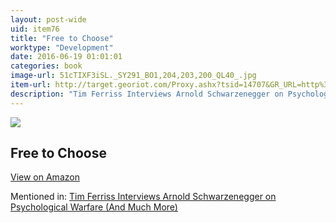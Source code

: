 ```yaml
---
layout: post-wide
uid: item76
title: "Free to Choose"
worktype: "Development"
date: 2016-06-19 01:01:01
categories: book
image-url: 51cTIXF3iSL._SY291_BO1,204,203,200_QL40_.jpg
item-url: http://target.georiot.com/Proxy.ashx?tsid=14707&GR_URL=http%3A%2F%2Fwww.amazon.com%2FFree-Choose-Statement-Milton-Friedman%2Fdp%2F0156334607%2F
description: "Tim Ferriss Interviews Arnold Schwarzenegger on Psychological Warfare (And Much More)"
---
```

<a href="http://target.georiot.com/Proxy.ashx?tsid=14707&GR_URL=http%3A%2F%2Fwww.amazon.com%2FFree-Choose-Statement-Milton-Friedman%2Fdp%2F0156334607%2F" target="blank"><img src="../../../../img/thumbs/51cTIXF3iSL._SY291_BO1,204,203,200_QL40_.jpg" class="prod-img"></a>
<h2>Free to Choose</h2>
<p><a class="btn btn-primary" href="http://target.georiot.com/Proxy.ashx?tsid=14707&GR_URL=http%3A%2F%2Fwww.amazon.com%2FFree-Choose-Statement-Milton-Friedman%2Fdp%2F0156334607%2F" target="blank">View on Amazon</a><p>
<p>Mentioned in: <a href="http://fourhourworkweek.com/2015/02/02/arnold-schwarzenegger/" target="blank">Tim Ferriss Interviews Arnold Schwarzenegger on Psychological Warfare (And Much More)</a></p>
